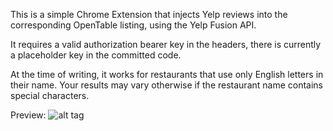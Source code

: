 This is a simple Chrome Extension that injects Yelp reviews into the corresponding OpenTable listing, using the Yelp Fusion API.

It requires a valid authorization bearer key in the headers, there is currently a placeholder key in the committed code. 

At the time of writing, it works for restaurants that use only English letters in their name.
Your results may vary otherwise if the restaurant name contains special characters. 

Preview: 
![alt tag](http://i.imgur.com/3vLTZzn.png)
